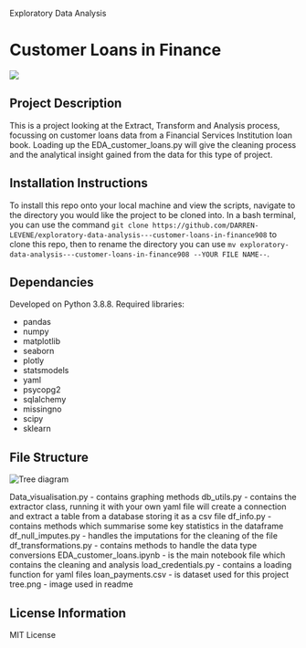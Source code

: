 Exploratory Data Analysis 
# Customer Loans in Finance

![](image-1.png)


## Project Description
This is a project looking at the Extract, Transform and Analysis process, focussing on customer loans data from a Financial Services Institution loan book.
Loading up the EDA_customer_loans.py will give the cleaning process and the analytical insight gained from the data for this type of project.


## Installation Instructions
To install this repo onto your local machine and view the scripts, navigate to the directory you would like the project to be cloned into. In a bash terminal, you can use the command `git clone https://github.com/DARREN-LEVENE/exploratory-data-analysis---customer-loans-in-finance908` to clone this repo, then to rename the directory you can use `mv exploratory-data-analysis---customer-loans-in-finance908 --YOUR FILE NAME--`. 


## Dependancies
Developed on Python 3.8.8. Required libraries:
- pandas
- numpy
- matplotlib
- seaborn
- plotly
- statsmodels
- yaml
- psycopg2
- sqlalchemy
- missingno
- scipy
- sklearn


## File Structure
![Tree diagram](https://github.com/DARREN-LEVENE/exploratory-data-analysis---customer-loans-in-finance908/blob/main/tree.png?raw=true)

Data_visualisation.py - contains graphing methods
db_utils.py - contains the extractor class, running it with your own yaml file will create a connection and extract a table from a database storing it as a csv file
df_info.py - contains methods which summarise some key statistics in the dataframe
df_null_imputes.py - handles the imputations for the cleaning of the file
df_transformations.py - contains methods to handle the data type conversions
EDA_customer_loans.ipynb - is the main notebook file which contains the cleaning and analysis
load_credentials.py - contains a loading function for yaml files
loan_payments.csv - is dataset used for this project
tree.png - image used in readme


## License Information
MIT License




